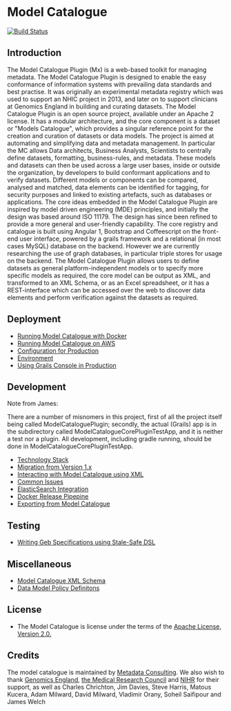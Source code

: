 Model Catalogue
===============
[![Build Status](https://travis-ci.org/MetadataConsulting/ModelCataloguePlugin.svg?branch=2.x)](https://travis-ci.org/MetadataConsulting/ModelCataloguePlugin)

## Introduction
The Model Catalogue Plugin (Mx) is a web-based toolkit for managing metadata.
The Model Catalogue Plugin is designed to enable the easy conformance of information systems with prevailing data standards and best practise.
It was originally an experimental metadata registry which was used to support an NHIC project in 2013, and later on to support clinicians at Genomics England in building and curating datasets. The Model Catalogue Plugin is an open source project, available under an Apache 2  license.  It has a modular architecture, and the core component is a dataset or "Models Catalogue", which provides a singular reference point for the creation and curation of datasets or data models.
The project is aimed at automating and simplifying data and metadata management.  In particular the MC allows Data architects, Business Analysts, Scientists to centrally define datasets, formatting, business-rules, and metadata.  These models and datasets can then be used across a large user bases, inside or outside the organization, by developers to build conformant applications and to verify datasets. Different models or components can be compared, analysed and matched, data elements can be identified for tagging, for security purposes and linked to existing artefacts, such as databases or applications.
The core ideas embedded in the Model Catalogue Plugin are inspired by model driven engineering (MDE) principles, and initially the design was based around ISO 11179. The design has since been refined to provide a more general and user-friendly capability.
The core registry and catalogue is built using Angular 1, Bootstrap and Coffeescript on the front-end user interface, powered by a grails framework and a relational (in most cases MySQL) database on the backend. However we are currently researching the use of graph databases, in particular triple stores for usage on the backend.
The Model Catalogue Plugin  allows users to define datasets as general platform-independent models or to specify more specific models as required, the core model can be output as XML, and transformed to an XML Schema, or as an Excel spreadsheet, or it has a REST-interface which can be accessed over the web to discover data elements and perform verification against the datasets as required.

## Deployment

 * [Running Model Catalogue with Docker](https://github.com/MetadataConsulting/registry/)
 * [Running Model Catalogue on AWS](docs/deployment/aws.md)
 * [Configuration for Production](docs/deployment/production.adoc)
 * [Environment](docs/deployment/environment.adoc)
 * [Using Grails Console in Production](docs/development/frameworks/grails_console.md)

## Development

Note from James:

There are a number of misnomers in this project, first of all the project itself being called ModelCataloguePlugin; secondly, the actual (Grails) app is in the subdirectory called ModelCatalogueCorePluginTestApp, and it is neither a test nor a plugin. All development, including gradle running, should be done in ModelCatalogueCorePluginTestApp.


 * [Technology Stack](docs/development/frameworks/index.md)
 * [Migration from Version 1.x](docs/development/migration.adoc)
 * [Interacting with Model Catalogue using XML](docs/development/integration/xml.adoc)
 * [Common Issues](docs/development/bugs/index.md)
 * [ElasticSearch Integration](docs/deployment/elasticsearch.md)
 * [Docker Release Pipepine](docs/deployment/docker_releases.md)
 * [Exporting from Model Catalogue](docs/development/recipes/exports.md)

## Testing
 * [Writing Geb Specifications using Stale-Safe DSL](docs/development/frameworks/geb.md)

## Miscellaneous
 * [Model Catalogue XML Schema](ModelCatalogueCorePlugin/grails-app/assets/other/schema/2.0/metadataregistry.xsd)
 * [Data Model Policy Definitons](docs/development/recipes/policies.md)

## License
 * The Model Catalogue is license under the terms of the [Apache License, Version 2.0.](http://www.apache.org/licenses/LICENSE-2.0.html)

## Credits
The model catalogue is maintained by [Metadata Consulting](http://www.metadataconsulting.co.uk).
We also wish to thank [Genomics England](http://www.genomicsengland.co.uk/), [the Medical Research Council](http://www.mrc.ac.uk/) and [NIHR](http://www.nihr.ac.uk/) for their support, as well as Charles Chrichton, Jim Davies, Steve Harris, Matous Kucera, Adam Milward, David Milward, Vladimir Orany, Soheil Saifipour and James Welch

